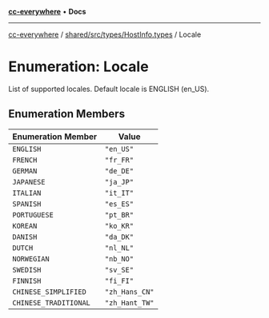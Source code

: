 [**cc-everywhere**](../../../../../index.md) • **Docs**

***

[cc-everywhere](../../../../../index.md) / [shared/src/types/HostInfo.types](../index.md) / Locale

# Enumeration: Locale

List of supported locales.
Default locale is ENGLISH (en_US).

## Enumeration Members

| Enumeration Member | Value |
| ------ | ------ |
| `ENGLISH` | `"en_US"` |
| `FRENCH` | `"fr_FR"` |
| `GERMAN` | `"de_DE"` |
| `JAPANESE` | `"ja_JP"` |
| `ITALIAN` | `"it_IT"` |
| `SPANISH` | `"es_ES"` |
| `PORTUGUESE` | `"pt_BR"` |
| `KOREAN` | `"ko_KR"` |
| `DANISH` | `"da_DK"` |
| `DUTCH` | `"nl_NL"` |
| `NORWEGIAN` | `"nb_NO"` |
| `SWEDISH` | `"sv_SE"` |
| `FINNISH` | `"fi_FI"` |
| `CHINESE_SIMPLIFIED` | `"zh_Hans_CN"` |
| `CHINESE_TRADITIONAL` | `"zh_Hant_TW"` |
